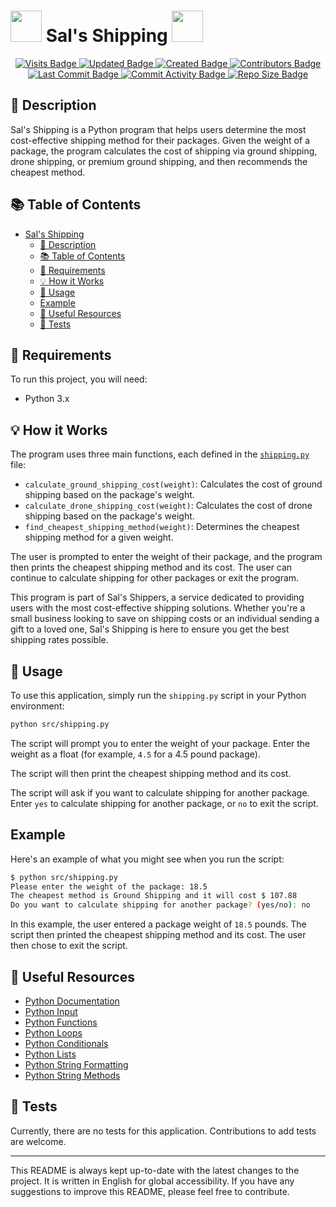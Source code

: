 # <img src="./src/img/GIF%20Codecademy.gif" width="50"> Sal's Shipping <img src="./src/img/GIF%20Codecademy.gif" width="50">


<p align="center">
  <a href="#">
    <img src="https://badges.pufler.dev/visits/stefansphtr/Sal-Shipping" alt="Visits Badge">
    <img src="https://badges.pufler.dev/updated/stefansphtr/Sal-Shipping" alt="Updated Badge">
    <img src="https://badges.pufler.dev/created/stefansphtr/Sal-Shipping" alt="Created Badge">
    <img src="https://img.shields.io/github/contributors/stefansphtr/Sal-Shipping" alt="Contributors Badge">
    <img src="https://img.shields.io/github/last-commit/stefansphtr/Sal-Shipping" alt="Last Commit Badge">
    <img src="https://img.shields.io/github/commit-activity/m/stefansphtr/Sal-Shipping" alt="Commit Activity Badge">
    <img src="https://img.shields.io/github/repo-size/stefansphtr/Sal-Shipping" alt="Repo Size Badge">
  </a>
</p>

## 📝 Description

Sal's Shipping is a Python program that helps users determine the most cost-effective shipping method for their packages. Given the weight of a package, the program calculates the cost of shipping via ground shipping, drone shipping, or premium ground shipping, and then recommends the cheapest method.

## 📚 Table of Contents

- [ Sal's Shipping ](#-sals-shipping-)
  - [📝 Description](#-description)
  - [📚 Table of Contents](#-table-of-contents)
  - [🔧 Requirements](#-requirements)
  - [💡 How it Works](#-how-it-works)
  - [🚀 Usage](#-usage)
  - [Example](#example)
  - [📖 Useful Resources](#-useful-resources)
  - [🧪 Tests](#-tests)

## 🔧 Requirements

To run this project, you will need:

- Python 3.x

## 💡 How it Works 

The program uses three main functions, each defined in the [`shipping.py`](src/shipping.py) file:

- `calculate_ground_shipping_cost(weight)`: Calculates the cost of ground shipping based on the package's weight.
- `calculate_drone_shipping_cost(weight)`: Calculates the cost of drone shipping based on the package's weight.
- `find_cheapest_shipping_method(weight)`: Determines the cheapest shipping method for a given weight.

The user is prompted to enter the weight of their package, and the program then prints the cheapest shipping method and its cost. The user can continue to calculate shipping for other packages or exit the program.

This program is part of Sal's Shippers, a service dedicated to providing users with the most cost-effective shipping solutions. Whether you're a small business looking to save on shipping costs or an individual sending a gift to a loved one, Sal's Shipping is here to ensure you get the best shipping rates possible.

## 🚀 Usage

To use this application, simply run the `shipping.py` script in your Python environment:

```bash
python src/shipping.py
```
The script will prompt you to enter the weight of your package. Enter the weight as a float (for example, `4.5` for a 4.5 pound package).

The script will then print the cheapest shipping method and its cost.

The script will ask if you want to calculate shipping for another package. Enter `yes` to calculate shipping for another package, or `no` to exit the script.

## Example

Here's an example of what you might see when you run the script:

```bash
$ python src/shipping.py
Please enter the weight of the package: 18.5
The cheapest method is Ground Shipping and it will cost $ 107.88
Do you want to calculate shipping for another package? (yes/no): no
```
In this example, the user entered a package weight of `18.5` pounds. The script then printed the cheapest shipping method and its cost. The user then chose to exit the script.

## 📖 Useful Resources

- [Python Documentation](https://docs.python.org/3/)
- [Python Input](https://www.w3schools.com/python/ref_func_input.asp)
- [Python Functions](https://www.w3schools.com/python/python_functions.asp)
- [Python Loops](https://www.w3schools.com/python/python_for_loops.asp)
- [Python Conditionals](https://www.w3schools.com/python/python_conditions.asp)
- [Python Lists](https://www.w3schools.com/python/python_lists.asp)
- [Python String Formatting](https://www.w3schools.com/python/python_string_formatting.asp)
- [Python String Methods](https://www.w3schools.com/python/python_ref_string.asp)

## 🧪 Tests

Currently, there are no tests for this application. Contributions to add tests are welcome.

---

This README is always kept up-to-date with the latest changes to the project. It is written in English for global accessibility. If you have any suggestions to improve this README, please feel free to contribute.